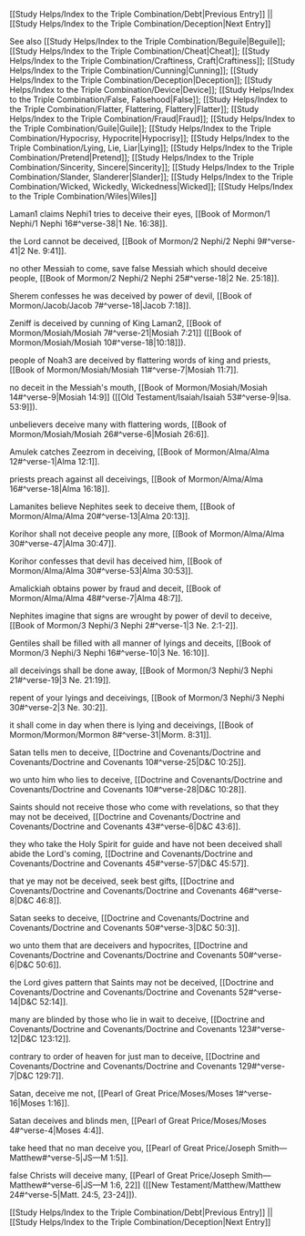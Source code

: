 [[Study Helps/Index to the Triple Combination/Debt|Previous Entry]]  ||  [[Study Helps/Index to the Triple Combination/Deception|Next Entry]]

 See also [[Study Helps/Index to the Triple Combination/Beguile|Beguile]]; [[Study Helps/Index to the Triple Combination/Cheat|Cheat]]; [[Study Helps/Index to the Triple Combination/Craftiness, Craft|Craftiness]]; [[Study Helps/Index to the Triple Combination/Cunning|Cunning]]; [[Study Helps/Index to the Triple Combination/Deception|Deception]]; [[Study Helps/Index to the Triple Combination/Device|Device]]; [[Study Helps/Index to the Triple Combination/False, Falsehood|False]]; [[Study Helps/Index to the Triple Combination/Flatter, Flattering, Flattery|Flatter]]; [[Study Helps/Index to the Triple Combination/Fraud|Fraud]]; [[Study Helps/Index to the Triple Combination/Guile|Guile]]; [[Study Helps/Index to the Triple Combination/Hypocrisy, Hypocrite|Hypocrisy]]; [[Study Helps/Index to the Triple Combination/Lying, Lie, Liar|Lying]]; [[Study Helps/Index to the Triple Combination/Pretend|Pretend]]; [[Study Helps/Index to the Triple Combination/Sincerity, Sincere|Sincerity]]; [[Study Helps/Index to the Triple Combination/Slander, Slanderer|Slander]]; [[Study Helps/Index to the Triple Combination/Wicked, Wickedly, Wickedness|Wicked]]; [[Study Helps/Index to the Triple Combination/Wiles|Wiles]]

 Laman1 claims Nephi1 tries to deceive their eyes, [[Book of Mormon/1 Nephi/1 Nephi 16#^verse-38|1 Ne. 16:38]].

 the Lord cannot be deceived, [[Book of Mormon/2 Nephi/2 Nephi 9#^verse-41|2 Ne. 9:41]].

 no other Messiah to come, save false Messiah which should deceive people, [[Book of Mormon/2 Nephi/2 Nephi 25#^verse-18|2 Ne. 25:18]].

 Sherem confesses he was deceived by power of devil, [[Book of Mormon/Jacob/Jacob 7#^verse-18|Jacob 7:18]].

 Zeniff is deceived by cunning of King Laman2, [[Book of Mormon/Mosiah/Mosiah 7#^verse-21|Mosiah 7:21]] ([[Book of Mormon/Mosiah/Mosiah 10#^verse-18|10:18]]).

 people of Noah3 are deceived by flattering words of king and priests, [[Book of Mormon/Mosiah/Mosiah 11#^verse-7|Mosiah 11:7]].

 no deceit in the Messiah's mouth, [[Book of Mormon/Mosiah/Mosiah 14#^verse-9|Mosiah 14:9]] ([[Old Testament/Isaiah/Isaiah 53#^verse-9|Isa. 53:9]]).

 unbelievers deceive many with flattering words, [[Book of Mormon/Mosiah/Mosiah 26#^verse-6|Mosiah 26:6]].

 Amulek catches Zeezrom in deceiving, [[Book of Mormon/Alma/Alma 12#^verse-1|Alma 12:1]].

 priests preach against all deceivings, [[Book of Mormon/Alma/Alma 16#^verse-18|Alma 16:18]].

 Lamanites believe Nephites seek to deceive them, [[Book of Mormon/Alma/Alma 20#^verse-13|Alma 20:13]].

 Korihor shall not deceive people any more, [[Book of Mormon/Alma/Alma 30#^verse-47|Alma 30:47]].

 Korihor confesses that devil has deceived him, [[Book of Mormon/Alma/Alma 30#^verse-53|Alma 30:53]].

 Amalickiah obtains power by fraud and deceit, [[Book of Mormon/Alma/Alma 48#^verse-7|Alma 48:7]].

 Nephites imagine that signs are wrought by power of devil to deceive, [[Book of Mormon/3 Nephi/3 Nephi 2#^verse-1|3 Ne. 2:1-2]].

 Gentiles shall be filled with all manner of lyings and deceits, [[Book of Mormon/3 Nephi/3 Nephi 16#^verse-10|3 Ne. 16:10]].

 all deceivings shall be done away, [[Book of Mormon/3 Nephi/3 Nephi 21#^verse-19|3 Ne. 21:19]].

 repent of your lyings and deceivings, [[Book of Mormon/3 Nephi/3 Nephi 30#^verse-2|3 Ne. 30:2]].

 it shall come in day when there is lying and deceivings, [[Book of Mormon/Mormon/Mormon 8#^verse-31|Morm. 8:31]].

 Satan tells men to deceive, [[Doctrine and Covenants/Doctrine and Covenants/Doctrine and Covenants 10#^verse-25|D&C 10:25]].

 wo unto him who lies to deceive, [[Doctrine and Covenants/Doctrine and Covenants/Doctrine and Covenants 10#^verse-28|D&C 10:28]].

 Saints should not receive those who come with revelations, so that they may not be deceived, [[Doctrine and Covenants/Doctrine and Covenants/Doctrine and Covenants 43#^verse-6|D&C 43:6]].

 they who take the Holy Spirit for guide and have not been deceived shall abide the Lord's coming, [[Doctrine and Covenants/Doctrine and Covenants/Doctrine and Covenants 45#^verse-57|D&C 45:57]].

 that ye may not be deceived, seek best gifts, [[Doctrine and Covenants/Doctrine and Covenants/Doctrine and Covenants 46#^verse-8|D&C 46:8]].

 Satan seeks to deceive, [[Doctrine and Covenants/Doctrine and Covenants/Doctrine and Covenants 50#^verse-3|D&C 50:3]].

 wo unto them that are deceivers and hypocrites, [[Doctrine and Covenants/Doctrine and Covenants/Doctrine and Covenants 50#^verse-6|D&C 50:6]].

 the Lord gives pattern that Saints may not be deceived, [[Doctrine and Covenants/Doctrine and Covenants/Doctrine and Covenants 52#^verse-14|D&C 52:14]].

 many are blinded by those who lie in wait to deceive, [[Doctrine and Covenants/Doctrine and Covenants/Doctrine and Covenants 123#^verse-12|D&C 123:12]].

 contrary to order of heaven for just man to deceive, [[Doctrine and Covenants/Doctrine and Covenants/Doctrine and Covenants 129#^verse-7|D&C 129:7]].

 Satan, deceive me not, [[Pearl of Great Price/Moses/Moses 1#^verse-16|Moses 1:16]].

 Satan deceives and blinds men, [[Pearl of Great Price/Moses/Moses 4#^verse-4|Moses 4:4]].

 take heed that no man deceive you, [[Pearl of Great Price/Joseph Smith—Matthew#^verse-5|JS—M 1:5]].

 false Christs will deceive many, [[Pearl of Great Price/Joseph Smith—Matthew#^verse-6|JS—M 1:6, 22]] ([[New Testament/Matthew/Matthew 24#^verse-5|Matt. 24:5, 23-24]]).

[[Study Helps/Index to the Triple Combination/Debt|Previous Entry]]  ||  [[Study Helps/Index to the Triple Combination/Deception|Next Entry]]